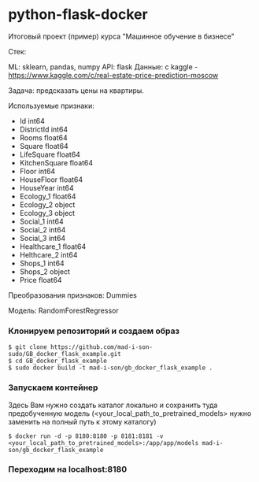 # python-flask-docker
Итоговый проект (пример) курса "Машинное обучение в бизнесе"

Стек:

ML: sklearn, pandas, numpy
API: flask
Данные: с kaggle - https://www.kaggle.com/c/real-estate-price-prediction-moscow

Задача: предсказать цены на квартиры.

Используемые признаки:

- Id                 int64
- DistrictId         int64
- Rooms            float64
- Square           float64
- LifeSquare       float64
- KitchenSquare    float64
- Floor              int64
- HouseFloor       float64
- HouseYear          int64
- Ecology_1        float64
- Ecology_2         object
- Ecology_3         object
- Social_1           int64
- Social_2           int64
- Social_3           int64
- Healthcare_1     float64
- Helthcare_2        int64
- Shops_1            int64
- Shops_2           object
- Price            float64

Преобразования признаков: Dummies

Модель: RandomForestRegressor

### Клонируем репозиторий и создаем образ
```
$ git clone https://github.com/mad-i-son-sudo/GB_docker_flask_example.git
$ cd GB_docker_flask_example
$ sudo docker build -t mad-i-son/gb_docker_flask_example .
```

### Запускаем контейнер

Здесь Вам нужно создать каталог локально и сохранить туда предобученную модель (<your_local_path_to_pretrained_models> нужно заменить на полный путь к этому каталогу)
```
$ docker run -d -p 8180:8180 -p 8181:8181 -v <your_local_path_to_pretrained_models>:/app/app/models mad-i-son/gb_docker_flask_example
```

### Переходим на localhost:8180